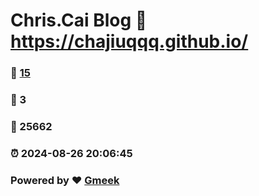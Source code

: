 # Chris.Cai Blog :link: https://chajiuqqq.github.io/ 
### :page_facing_up: [15](https://chajiuqqq.github.io//tag.html) 
### :speech_balloon: 3 
### :hibiscus: 25662 
### :alarm_clock: 2024-08-26 20:06:45 
### Powered by :heart: [Gmeek](https://github.com/Meekdai/Gmeek)
